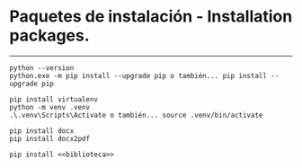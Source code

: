 # Paquetes de instalación - Installation packages.

---

    python --version
    python.exe -m pip install --upgrade pip o también... pip install --upgrade pip

    pip install virtualenv
    python -m venv .venv
    .\.venv\Scripts\Activate o también... source .venv/bin/activate

    pip install docx
    pip install docx2pdf

    pip install <<biblioteca>>
